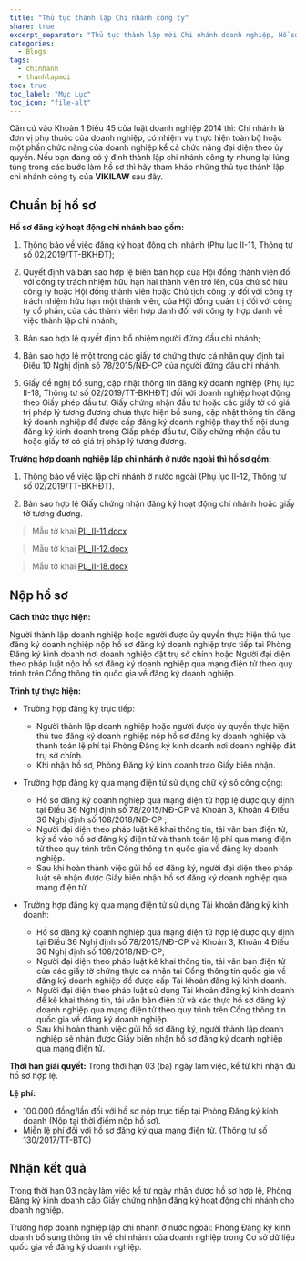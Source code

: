 ```yaml
---
title: "Thủ tục thành lập Chi nhánh công ty"
share: true
excerpt_separator: "Thủ tục thành lập mới Chi nhánh doanh nghiệp, Hồ sơ gồm gì? Chi phí bao nhiêu? quy trình đăng ký..."
categories:
  - Blogs
tags:
  - chinhanh
  - thanhlapmoi
toc: true
toc_label: "Mục Lục"
toc_icon: "file-alt"
---
```



Căn cứ vào Khoản 1 Điều 45 của luật doanh nghiệp 2014 thì: Chi nhánh là đơn vị phụ thuộc của doanh nghiệp, có nhiệm vụ thực hiện toàn bộ hoặc một phần chức năng của doanh nghiệp kể cả chức năng đại diện theo ủy quyền. Nếu bạn đang có ý định thành lập chi nhánh công ty nhưng lại lúng túng trong các bước làm hồ sơ thì hãy tham khảo những thủ tục thành lập chi nhánh công ty của **VIKILAW** sau đây.

## Chuẩn bị hồ sơ

**Hồ sơ đăng ký hoạt động chi nhánh bao gồm:**

1. Thông báo về việc đăng ký hoạt động chi nhánh (Phụ lục II-11, Thông tư số 02/2019/TT-BKHĐT);

2. Quyết định và bản sao hợp lệ biên bản họp của Hội đồng thành viên đối với công ty trách nhiệm hữu hạn hai thành viên trở lên, của chủ sở hữu công ty hoặc Hội đồng thành viên hoặc Chủ tịch công ty đối với công ty trách nhiệm hữu hạn một thành viên, của Hội đồng quản trị đối với công ty cổ phần, của các thành viên hợp danh đối với công ty hợp danh về việc thành lập chi nhánh;

3. Bản sao hợp lệ quyết định bổ nhiệm người đứng đầu chi nhánh;

4. Bản sao hợp lệ một trong các giấy tờ chứng thực cá nhân quy định tại Điều 10 Nghị định số 78/2015/NĐ-CP của người đứng đầu chi nhánh.

5. Giấy đề nghị bổ sung, cập nhật thông tin đăng ký doanh nghiệp (Phụ lục II-18, Thông tư số 02/2019/TT-BKHĐT) đối với doanh nghiệp hoạt động theo Giấy phép đầu tư, Giấy chứng nhận đầu tư hoặc các giấy tờ có giá trị pháp lý tương đương chưa thực hiện bổ sung, cập nhật thông tin đăng ký doanh nghiệp để được cấp đăng ký doanh nghiệp thay thế nội dung đăng ký kinh doanh trong Giấp phép đầu tư, Giấy chứng nhận đầu tư hoặc giấy tờ có giá trị pháp lý tương đương.

**Trường hợp doanh nghiệp lập chi nhánh ở nước ngoài thì hồ sơ gồm:**

1. Thông báo về việc lập chi nhánh ở nước ngoài (Phụ lục II-12, Thông tư số 02/2019/TT-BKHĐT).

2. Bản sao hợp lệ Giấy chứng nhận đăng ký hoạt động chi nhánh hoặc giấy tờ tương đương.

>Mẫu tờ khai [PL_II-11.docx](https://bit.ly/mau-to-khai-PL_II-11)

>Mẫu tờ khai [PL_II-12.docx](https://bit.ly/mau-to-khai-PL_II-12)

>Mẫu tờ khai [PL_II-18.docx](https://bit.ly/mau-to-khai-PL_II-18) 

## Nộp hồ sơ

**Cách thức thực hiện:**

Người thành lập doanh nghiệp hoặc người được ủy quyền thực hiện thủ tục đăng ký doanh nghiệp nộp hồ sơ đăng ký doanh nghiệp trực tiếp tại Phòng Đăng ký kinh doanh nơi doanh nghiệp đặt trụ sở chính hoặc Người đại diện theo pháp luật nộp hồ sơ đăng ký doanh nghiệp qua mạng điện tử theo quy trình trên Cổng thông tin quốc gia về đăng ký doanh nghiệp. 

**Trình tự thực hiện:**

+ Trường hợp đăng ký trực tiếp:

	- Người thành lập doanh nghiệp hoặc người được ủy quyền thực hiện thủ tục đăng ký doanh nghiệp nộp hồ sơ đăng ký doanh nghiệp và thanh toán lệ phí tại Phòng Đăng ký kinh doanh nơi doanh nghiệp đặt trụ sở chính.
	- Khi nhận hồ sơ, Phòng Đăng ký kinh doanh trao Giấy biên nhận.

+ Trường hợp đăng ký qua mạng điện tử sử dụng chữ ký số công cộng:

	- Hồ sơ đăng ký doanh nghiệp qua mạng điện tử hợp lệ được quy định tại Điều 36 Nghị định số 78/2015/NĐ-CP và Khoản 3, Khoản 4 Điều 36 Nghị định số 108/2018/NĐ-CP ;
	- Người đại diện theo pháp luật kê khai thông tin, tải văn bản điện tử, ký số vào hồ sơ đăng ký điện tử và thanh toán lệ phí qua mạng điện tử theo quy trình trên Cổng thông tin quốc gia về đăng ký doanh nghiệp.
	- Sau khi hoàn thành việc gửi hồ sơ đăng ký, người đại diện theo pháp luật sẽ nhận được Giấy biên nhận hồ sơ đăng ký doanh nghiệp qua mạng điện tử.

+ Trường hợp đăng ký qua mạng điện tử sử dụng Tài khoản đăng ký kinh doanh:

	 - Hồ sơ đăng ký doanh nghiệp qua mạng điện tử hợp lệ được quy định tại Điều 36 Nghị định số 78/2015/NĐ-CP và Khoản 3, Khoản 4 Điều 36 Nghị định số 108/2018/NĐ-CP;
	 - Người đại diện theo pháp luật kê khai thông tin, tải văn bản điện tử của các giấy tờ chứng thực cá nhân tại Cổng thông tin quốc gia về đăng ký doanh nghiệp để được cấp Tài khoản đăng ký kinh doanh.
	 - Người đại diện theo pháp luật sử dụng Tài khoản đăng ký kinh doanh để kê khai thông tin, tải văn bản điện tử và xác thực hồ sơ đăng ký doanh nghiệp qua mạng điện tử theo quy trình trên Cổng thông tin quốc gia về đăng ký doanh nghiệp.
	 - Sau khi hoàn thành việc gửi hồ sơ đăng ký, người thành lập doanh nghiệp sẽ nhận được Giấy biên nhận hồ sơ đăng ký doanh nghiệp qua mạng điện tử.
	 
**Thời hạn giải quyết:** Trong thời hạn 03 (ba) ngày làm việc, kể từ khi nhận đủ hồ sơ hợp lệ.

**Lệ phí:**

+ 100.000 đồng/lần đối với hồ sơ nộp trực tiếp tại Phòng Đăng ký kinh doanh (Nộp tại thời điểm nộp hồ sơ).
+ Miễn lệ phí đối với hồ sơ đăng ký qua mạng điện tử.
(Thông tư số 130/2017/TT-BTC)

## Nhận kết quả

Trong thời hạn 03 ngày làm việc kể từ ngày nhận được hồ sơ hợp lệ, Phòng Đăng ký kinh doanh cấp Giấy chứng nhận đăng ký hoạt động chi nhánh cho doanh nghiệp.

Trường hợp doanh nghiệp lập chi nhánh ở nước ngoài: Phòng Đăng ký kinh doanh bổ sung thông tin về chi nhánh của doanh nghiệp trong Cơ sở dữ liệu quốc gia về đăng ký doanh nghiệp.



